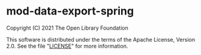 # mod-data-export-spring

Copyright (C) 2021 The Open Library Foundation

This software is distributed under the terms of the Apache License,
Version 2.0. See the file "[LICENSE](LICENSE)" for more information.
